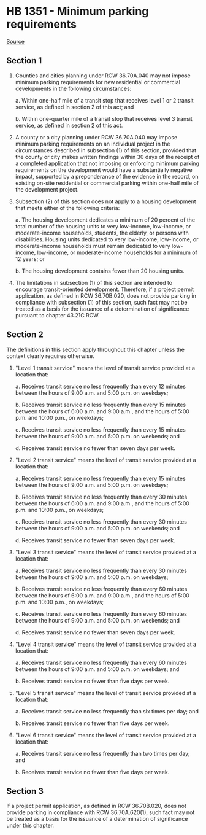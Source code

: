 # HB 1351 - Minimum parking requirements

[Source](http://lawfilesext.leg.wa.gov/biennium/2023-24/Pdf/Bills/House%20Bills/1351.pdf)

## Section 1
1. Counties and cities planning under RCW 36.70A.040 may not impose minimum parking requirements for new residential or commercial developments in the following circumstances:

    a. Within one-half mile of a transit stop that receives level 1 or 2 transit service, as defined in section 2 of this act; and

    b. Within one-quarter mile of a transit stop that receives level 3 transit service, as defined in section 2 of this act.

2. A county or a city planning under RCW 36.70A.040 may impose minimum parking requirements on an individual project in the circumstances described in subsection (1) of this section, provided that the county or city makes written findings within 30 days of the receipt of a completed application that not imposing or enforcing minimum parking requirements on the development would have a substantially negative impact, supported by a preponderance of the evidence in the record, on existing on-site residential or commercial parking within one-half mile of the development project.

3. Subsection (2) of this section does not apply to a housing development that meets either of the following criteria:

    a. The housing development dedicates a minimum of 20 percent of the total number of the housing units to very low-income, low-income, or moderate-income households, students, the elderly, or persons with disabilities. Housing units dedicated to very low-income, low-income, or moderate-income households must remain dedicated to very low-income, low-income, or moderate-income households for a minimum of 12 years; or

    b. The housing development contains fewer than 20 housing units.

4. The limitations in subsection (1) of this section are intended to encourage transit-oriented development. Therefore, if a project permit application, as defined in RCW 36.70B.020, does not provide parking in compliance with subsection (1) of this section, such fact may not be treated as a basis for the issuance of a determination of significance pursuant to chapter 43.21C RCW.

## Section 2
The definitions in this section apply throughout this chapter unless the context clearly requires otherwise.

1. "Level 1 transit service" means the level of transit service provided at a location that:

    a. Receives transit service no less frequently than every 12 minutes between the hours of 9:00 a.m. and 5:00 p.m. on weekdays;

    b. Receives transit service no less frequently than every 15 minutes between the hours of 6:00 a.m. and 9:00 a.m., and the hours of 5:00 p.m. and 10:00 p.m., on weekdays;

    c. Receives transit service no less frequently than every 15 minutes between the hours of 9:00 a.m. and 5:00 p.m. on weekends; and

    d. Receives transit service no fewer than seven days per week.

2. "Level 2 transit service" means the level of transit service provided at a location that:

    a. Receives transit service no less frequently than every 15 minutes between the hours of 9:00 a.m. and 5:00 p.m. on weekdays;

    b. Receives transit service no less frequently than every 30 minutes between the hours of 6:00 a.m. and 9:00 a.m., and the hours of 5:00 p.m. and 10:00 p.m., on weekdays;

    c. Receives transit service no less frequently than every 30 minutes between the hours of 9:00 a.m. and 5:00 p.m. on weekends; and

    d. Receives transit service no fewer than seven days per week.

3. "Level 3 transit service" means the level of transit service provided at a location that:

    a. Receives transit service no less frequently than every 30 minutes between the hours of 9:00 a.m. and 5:00 p.m. on weekdays;

    b. Receives transit service no less frequently than every 60 minutes between the hours of 6:00 a.m. and 9:00 a.m., and the hours of 5:00 p.m. and 10:00 p.m., on weekdays;

    c. Receives transit service no less frequently than every 60 minutes between the hours of 9:00 a.m. and 5:00 p.m. on weekends; and

    d. Receives transit service no fewer than seven days per week.

4. "Level 4 transit service" means the level of transit service provided at a location that:

    a. Receives transit service no less frequently than every 60 minutes between the hours of 9:00 a.m. and 5:00 p.m. on weekdays; and

    b. Receives transit service no fewer than five days per week.

5. "Level 5 transit service" means the level of transit service provided at a location that:

    a. Receives transit service no less frequently than six times per day; and

    b. Receives transit service no fewer than five days per week.

6. "Level 6 transit service" means the level of transit service provided at a location that:

    a. Receives transit service no less frequently than two times per day; and

    b. Receives transit service no fewer than five days per week.

## Section 3
If a project permit application, as defined in RCW 36.70B.020, does not provide parking in compliance with RCW 36.70A.620(1), such fact may not be treated as a basis for the issuance of a determination of significance under this chapter.
